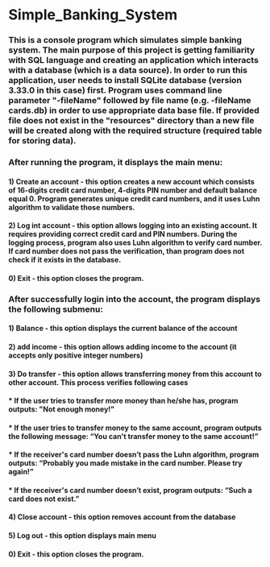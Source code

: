 # Simple_Banking_System
### This is a console program which simulates simple banking system. The main purpose of this project is getting familiarity with SQL language and creating an application which interacts with a database (which is a data source). In order to run this application, user needs to install SQLite database (version 3.33.0 in this case) first. Program uses command line parameter "-fileName" followed by file name (e.g. -fileName cards.db) in order to use appropriate data base file. If provided file does not exist in the "resources" directory than a new file will be created along with the required structure (required table for storing data).
### After running the program, it displays the main menu:
#### 1) Create an account - this option creates a new account which consists of 16-digits credit card number, 4-digits PIN number and default balance equal 0. Program generates unique credit card numbers, and it uses Luhn algorithm to validate those numbers.
#### 2) Log int account - this option allows logging into an existing account. It requires providing correct credit card and PIN numbers. During the logging process, program also uses Luhn algorithm to verify card number. If card number does not pass the verification, than program does not check if it exists in the database.
#### 0) Exit - this option closes the program.

### After successfully login into the account, the program displays the following submenu:
#### 1) Balance - this option displays the current balance of the account
#### 2) add income - this option allows adding income to the account (it accepts only positive integer numbers)
#### 3) Do transfer - this option allows transferring money from this account to other account. This process verifies following cases
#### * If the user tries to transfer more money than he/she has, program outputs: "Not enough money!"
#### * If the user tries to transfer money to the same account, program outputs the following message: “You can't transfer money to the same account!”
#### * If the receiver's card number doesn’t pass the Luhn algorithm, program outputs: “Probably you made mistake in the card number. Please try again!”
#### * If the receiver's card number doesn’t exist, program outputs: “Such a card does not exist.”
#### 4) Close account - this option removes account from the database
#### 5) Log out - this option displays main menu
#### 0) Exit - this option closes the program.